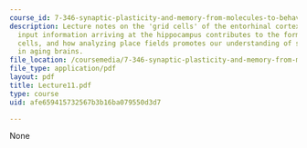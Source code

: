 ```yaml
---
course_id: 7-346-synaptic-plasticity-and-memory-from-molecules-to-behavior-fall-2007
description: Lecture notes on the 'grid cells' of the entorhinal cortex, how this
  input information arriving at the hippocampus contributes to the formation of place
  cells, and how analyzing place fields promotes our understanding of spatial memory
  in aging brains.
file_location: /coursemedia/7-346-synaptic-plasticity-and-memory-from-molecules-to-behavior-fall-2007/afe659415732567b3b16ba079550d3d7_Lecture11.pdf
file_type: application/pdf
layout: pdf
title: Lecture11.pdf
type: course
uid: afe659415732567b3b16ba079550d3d7

---
```

None